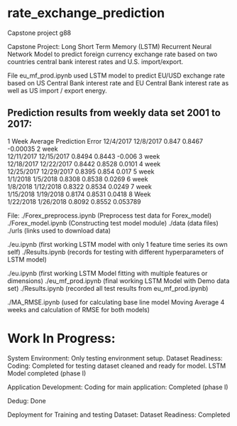 # rate_exchange_prediction

Capstone project g88

Capstone Project: 
Long Short Term Memory (LSTM) Recurrent Neural Network Model to predict foreign currency exchange rate based on 
two countries central bank interest rates and U.S. import/export.

File eu_mf_prod.ipynb used LSTM model to predict EU/USD exchange rate based on US Central Bank interest rate and EU Central Bank interest rate as well as US import / export energy.

Prediction results from weekly data set 2001 to 2017:
-----------------------------------------------------
1 Week		Average	Prediction	Error
12/4/2017	12/8/2017	0.847	0.8467	-0.00035
2 week				
12/11/2017	12/15/2017	0.8494	0.8443	-0.006
3 week				
12/18/2017	12/22/2017	0.8442	0.8528	0.0101
4 week				
12/25/2017	12/29/2017	0.8395	0.854	0.017
5 week				
1/1/2018	1/5/2018	0.8308	0.8538	0.0269
6 week				
1/8/2018	1/12/2018	0.8322	0.8534	0.0249
7 week				
1/15/2018	1/19/2018	0.8174	0.8531	0.0418
8 Week				
1/22/2018	1/26/2018	0.8092	0.8552	0.053789


File:
./Forex_preprocess.ipynb (Preprocess test data for Forex_model)
./Forex_model.ipynb (Constructing test model module)
./data (data files)
./urls (links used to download data)

./eu.ipynb (first working LSTM model with only 1 feature time series its own self)
./Results.ipynb (records for testing with different hyperparameters of LSTM model)

./eu.ipynb (first working LSTM Model fitting with multiple features or dimensions)
./eu_mf_prod.ipynb (final working LSTM Model with Demo data set)
./Results.ipynb (recorded all test results from eu_mf_prod.ipynb)

./MA_RMSE.ipynb (used for calculating base line model Moving Average 4 weeks and calculation of RMSE for both models)


Work In Progress:
====================================================================
System Environment:
  Only testing environment setup.
Dataset Readiness:
  Coding:
    Completed for testing dataset cleaned and ready for model.
    LSTM Model completed (phase I)

Application Development:
  Coding for main application: Completed (phase I)
  
Dedug:
  Done

Deployment for Training and testing Dataset:
  Dataset Readiness: Completed


